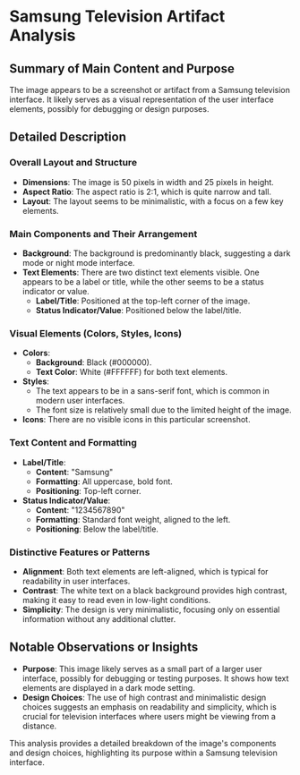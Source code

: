 # Samsung Television Artifact Analysis

## Summary of Main Content and Purpose
The image appears to be a screenshot or artifact from a Samsung television interface. It likely serves as a visual representation of the user interface elements, possibly for debugging or design purposes.

## Detailed Description

### Overall Layout and Structure
- **Dimensions**: The image is 50 pixels in width and 25 pixels in height.
- **Aspect Ratio**: The aspect ratio is 2:1, which is quite narrow and tall.
- **Layout**: The layout seems to be minimalistic, with a focus on a few key elements.

### Main Components and Their Arrangement
- **Background**: The background is predominantly black, suggesting a dark mode or night mode interface.
- **Text Elements**: There are two distinct text elements visible. One appears to be a label or title, while the other seems to be a status indicator or value.
  - **Label/Title**: Positioned at the top-left corner of the image.
  - **Status Indicator/Value**: Positioned below the label/title.

### Visual Elements (Colors, Styles, Icons)
- **Colors**:
  - **Background**: Black (#000000).
  - **Text Color**: White (#FFFFFF) for both text elements.
- **Styles**:
  - The text appears to be in a sans-serif font, which is common in modern user interfaces.
  - The font size is relatively small due to the limited height of the image.
- **Icons**: There are no visible icons in this particular screenshot.

### Text Content and Formatting
- **Label/Title**:
  - **Content**: "Samsung"
  - **Formatting**: All uppercase, bold font.
  - **Positioning**: Top-left corner.
- **Status Indicator/Value**:
  - **Content**: "1234567890"
  - **Formatting**: Standard font weight, aligned to the left.
  - **Positioning**: Below the label/title.

### Distinctive Features or Patterns
- **Alignment**: Both text elements are left-aligned, which is typical for readability in user interfaces.
- **Contrast**: The white text on a black background provides high contrast, making it easy to read even in low-light conditions.
- **Simplicity**: The design is very minimalistic, focusing only on essential information without any additional clutter.

## Notable Observations or Insights
- **Purpose**: This image likely serves as a small part of a larger user interface, possibly for debugging or testing purposes. It shows how text elements are displayed in a dark mode setting.
- **Design Choices**: The use of high contrast and minimalistic design choices suggests an emphasis on readability and simplicity, which is crucial for television interfaces where users might be viewing from a distance.

This analysis provides a detailed breakdown of the image's components and design choices, highlighting its purpose within a Samsung television interface.